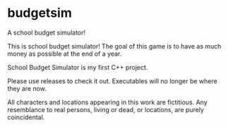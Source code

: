 # budgetsim
A school budget simulator!


This is school budget simulator! The goal of this game is to have as much money as possible at the end of a year.

School Budget Simulator is my first C++ project.


Please use releases to check it out. Executables will no longer be where they are now.

All characters and locations appearing in this work are fictitious. Any resemblance to real persons, living or dead, or locations, are purely coincidental.
